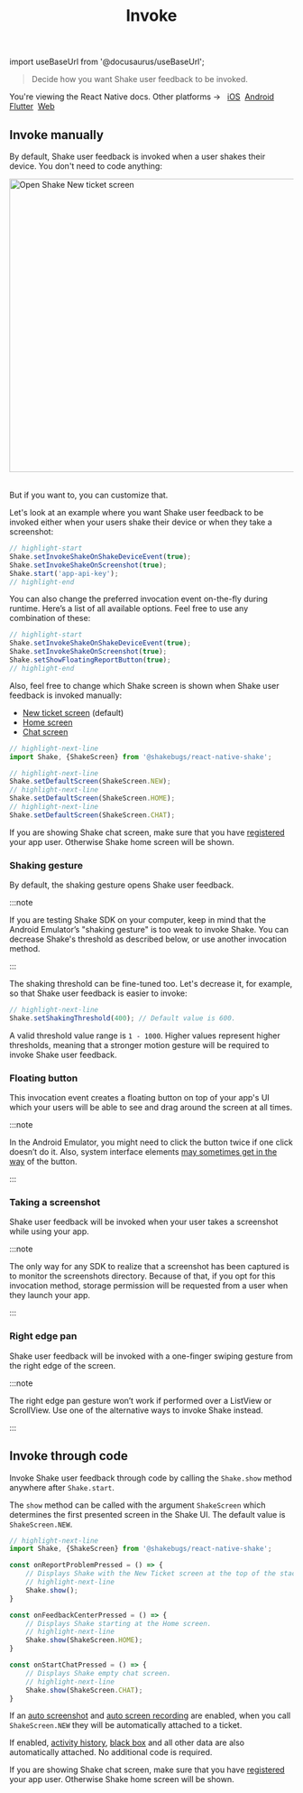 ﻿---
id: invoke
title: Invoke
---

import useBaseUrl from '@docusaurus/useBaseUrl';

>Decide how you want Shake user feedback to be invoked.

<p class="p2 mt-40">You're viewing the React Native docs. Other platforms → &nbsp;
<a href="/docs/ios/user-feedback/invoke/">iOS</a>&nbsp; 
<a href="/docs/android/user-feedback/invoke/">Android</a>&nbsp;
<a href="/docs/flutter/user-feedback/invoke/">Flutter</a>&nbsp;  
<a href="/docs/web/user-feedback/invoke/">Web</a>&nbsp;
</p>


## Invoke manually
By default, Shake user feedback is invoked when a user shakes their device.
You don't need to code anything:

<table class="media-container mt-40 mb-40">
<img
  alt="Open Shake New ticket screen"
  width="520"
  src={useBaseUrl('img/open-shake-new-ticket-screen.svg')}
/>
</table>

But if you want to, you can customize that.

Let's look at an example where you want Shake user feedback to be invoked either when your users shake their device or when they take a screenshot:

```javascript title="App.js"
// highlight-start
Shake.setInvokeShakeOnShakeDeviceEvent(true);
Shake.setInvokeShakeOnScreenshot(true);
Shake.start('app-api-key');
// highlight-end
```

You can also change the preferred invocation event on-the-fly during runtime.
Here’s a list of all available options. Feel free to use any combination of these:

```javascript title="App.js"
// highlight-start
Shake.setInvokeShakeOnShakeDeviceEvent(true);
Shake.setInvokeShakeOnScreenshot(true);
Shake.setShowFloatingReportButton(true);
// highlight-end
```

Also, feel free to change which Shake screen is shown when Shake user feedback is invoked manually:
* [New ticket screen](/react/shake-ui/new-ticket-screen.md) (default)
* [Home screen](/react/shake-ui/home-screen.md)
* [Chat screen](react/shake-ui/chat-screen.md)

```javascript title="App.js"
// highlight-next-line
import Shake, {ShakeScreen} from '@shakebugs/react-native-shake';

// highlight-next-line
Shake.setDefaultScreen(ShakeScreen.NEW);
// highlight-next-line
Shake.setDefaultScreen(ShakeScreen.HOME);
// highlight-next-line
Shake.setDefaultScreen(ShakeScreen.CHAT);
```

If you are showing Shake chat screen, make sure that you have [registered](/react/users/register-user) your app user. Otherwise Shake home screen will be shown.

### Shaking gesture
By default, the shaking gesture opens Shake user feedback.

:::note

If you are testing Shake SDK on your computer, keep in mind that the Android Emulator’s "shaking gesture"
is too weak to invoke Shake. You can decrease Shake's threshold as described below, or use another invocation method.

:::

The shaking threshold can be fine-tuned too. Let's decrease it, for example, so that Shake user feedback is easier to invoke:

```javascript title="App.js"
// highlight-next-line
Shake.setShakingThreshold(400); // Default value is 600.
```

A valid threshold value range is `1 - 1000`. Higher values represent higher thresholds, meaning that a stronger 
motion gesture will be required to invoke Shake user feedback.

### Floating button
This invocation event creates a floating button on top of your app's UI which your users
will be able to see and drag around the screen at all times.

:::note

In the Android Emulator, you might need to click the button twice if one click doesn’t do it.
Also, system interface elements [may sometimes get in the way](https://help.shakebugs.com/en/articles/3321805-the-report-a-bug-button-is-hidden-behind-an-interface-element) of the button.

:::

### Taking a screenshot
Shake user feedback will be invoked when your user takes a screenshot while using your app.

:::note

The only way for any SDK to realize that a screenshot has been captured is to monitor the screenshots directory.
Because of that, if you opt for this invocation method, storage permission will be requested from a user when they launch your app.

:::

### Right edge pan
Shake user feedback will be invoked with a one-finger swiping gesture from the right edge of the screen.

:::note

The right edge pan gesture won’t work if performed over a ListView or ScrollView.
Use one of the alternative ways to invoke Shake instead.

:::

## Invoke through code
Invoke Shake user feedback through code by calling the `Shake.show` method anywhere after `Shake.start`.

The `show` method can be called with the argument `ShakeScreen` which determines the first presented screen in the Shake UI.
The default value is `ShakeScreen.NEW`.

```javascript title="App.js"
// highlight-next-line
import Shake, {ShakeScreen} from '@shakebugs/react-native-shake';

const onReportProblemPressed = () => {
    // Displays Shake with the New Ticket screen at the top of the stack.
    // highlight-next-line
    Shake.show();
}

const onFeedbackCenterPressed = () => {
    // Displays Shake starting at the Home screen.
    // highlight-next-line
    Shake.show(ShakeScreen.HOME);
}

const onStartChatPressed = () => {
    // Displays Shake empty chat screen.
    // highlight-next-line
    Shake.show(ShakeScreen.CHAT);
}
```

If an [auto screenshot](/react/configuration-and-data/auto-screenshot.md) and
[auto screen recording](/react/configuration-and-data/auto-screen-recording.md) are enabled,
when you call `ShakeScreen.NEW` they will be automatically attached to a ticket.

If enabled, [activity history](/react/configuration-and-data/activity-history.md),
[black box](/react/configuration-and-data/black-box.md) and all other data are also automatically attached.
No additional code is required.

If you are showing Shake chat screen, make sure that you have [registered](/react/users/register-user) your app user. Otherwise Shake home screen will be shown.

